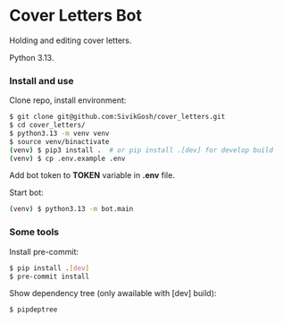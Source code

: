 # Cover Letters Bot

Holding and editing cover letters.

Python 3.13.

### Install and use

Clone repo, install environment:
```bash
$ git clone git@github.com:SivikGosh/cover_letters.git
$ cd cover_letters/
$ python3.13 -m venv venv
$ source venv/binactivate
(venv) $ pip3 install .  # or pip install .[dev] for develop build
(venv) $ cp .env.example .env
```

Add bot token to **TOKEN** variable in **.env** file.

Start bot:
```bash
(venv) $ python3.13 -m bot.main
```

### Some tools

Install pre-commit:
```bash
$ pip install .[dev]
$ pre-commit install
```

Show dependency tree (only awailable with [dev] build):
```bash
$ pipdeptree
```

